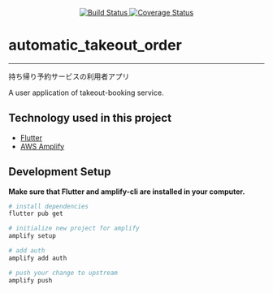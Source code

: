 <p align="center">
  <a href="https://circleci.com/gh/karayuumac/automatic_takeout_order">
    <img src="https://img.shields.io/circleci/build/gh/karayuumac/automatic_takeout_order" alt="Build Status" />
  </a>
  <a href="https://codecov.io/gh/karayuumac/automatic_takeout_order">
    <img src="https://codecov.io/gh/karayuumac/automatic_takeout_order/branch/master/graph/badge.svg?token=gtx7EdVtHV" alt="Coverage Status" />
  </a>
</p>

# automatic_takeout_order

---

持ち帰り予約サービスの利用者アプリ

A user application of takeout-booking service.

## Technology used in this project

- [Flutter](https://flutter.dev/)
- [AWS Amplify](https://aws.amazon.com/jp/amplify/)

## Development Setup

**Make sure that Flutter and amplify-cli are installed in your computer.**

```bash
# install dependencies
flutter pub get

# initialize new project for amplify
amplify setup

# add auth
amplify add auth

# push your change to upstream
amplify push
```